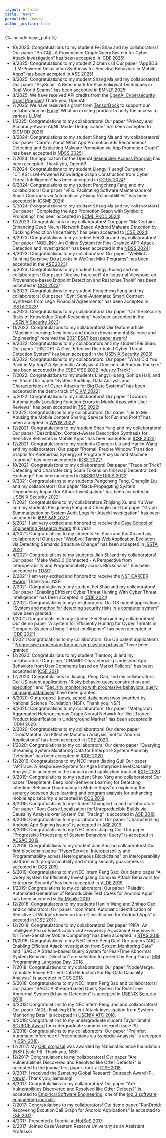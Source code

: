 ```yaml
---
layout: archive
title: "News"
permalink: /news/
author_profile: true
---
```


{% include base_path %}
* 10/2025: Congratulations to my student Fei Shao and my collaborators! Our paper "ProGQL: A Provenance Graph Query System for Cyber Attack Investigation" has been accepted in [ICDE 2026](https://icde2026.github.io/)!
* 9/2025: Congratulations to my student Zichen Liu! Our paper "AppBDS: LLM-Powered Description Synthesis for Sensitive Behaviors in Mobile Apps" has been accepted in [ASE 2025](https://conf.researchr.org/home/ase-2025)!
* 8/2025: Congratulations to my student Shang Ma and my collaborators! Our paper "PsyScam: A Benchmark for Psychological Techniques in Real-World Scams" has been accepted in [EMNLP 2025](https://2025.emnlp.org/)!
* 8/2025: We have received API credits from the [OpenAI Cybersecurity Grant Program](https://openai.com/index/openai-cybersecurity-grant-program/)! Thank you, OpenAI!
* 7/2025: We have received a grant from [TensorBlock](https://tensorblock.co/) to support our collaboration on [Forge](https://github.com/TensorBlock/forge)! What an exciting product to unify the access to various LLMs!
* 1/2025: Congratulations to my collaborators! Our paper "Privacy and Accuracy-Aware AI/ML Model Deduplication" has been accepted to [SIGMOD 2025](https://2025.sigmod.org/)!
* 8/2024: Congratulations to my student Shang Ma and my collaborators! Our paper "Careful About What App Promotion Ads Recommend! Detecting and Explaining Malware Promotion via App Promotion Graph" has been accepted in [NDSS 2025](https://www.ndss-symposium.org/ndss2025)!
* 7/2024: Our application for the OpenAI [Researcher Access Program](https://openai.com/form/researcher-access-program/) has been accepted! Thank you, OpenAI!
* 7/2024: Congratulations to my student Liangyi Huang! Our paper "CTIKG: LLM-Powered Knowledge Graph Construction from Cyber Threat Intelligence" has been accepted in [COLM 2024](https://colmweb.org/)!
* 6/2024: Congratulations to my student Pengcheng Fang and my collaborators! Our paper "vFix: Facilitating Software Maintenance of Smart Contracts via Automatically Fixing Vulnerabilities" has been accepted in [ICSME 2024](https://conf.researchr.org/track/icsme-2024)!
* 5/2024: Congratulations to my student Shang Ma and my collaborators! Our paper "Completing the App Promotion Graph with Symbolic Prompting" has been accepted in [ECML PKDD 2024](https://ecmlpkdd.org/2024/)!
* 12/2023: Congratulations to my collaborators! Our paper "MalCertain: Enhancing Deep Neural Network Based Android Malware Detection by Tackling Prediction Uncertainty" has been accepted to [ICSE 2024](https://conf.researchr.org/home/icse-2024)!
* 8/2023: Congratulations to my student Fei Shao and my collaborators! Our paper "NODLINK: An Online System for Fine-Grained APT Attack Detection and Investigation" has been accepted in the [NDSS 2024](https://www.ndss-symposium.org/ndss2024/)!
* 8/2023: Congratulations to my collaborators! Our paper "WeMinT: Tainting Sensitive Data Leaks in WeChat Mini-Programs" has been accepted in the [ASE 2023](https://conf.researchr.org/home/ase-2023)!
* 5/2023: Congratulations to my student Liangyi Huang and my collaborators! Our paper "Are we there yet? An Industrial Viewpoint on Provenance-based Endpoint Detection and Response Tools" has been accepted in [CCS 2023](https://www.sigsac.org/ccs/CCS2023/)!
* 5/2023: Congratulations to my student Pengcheng Fang and my collaborators! Our paper "iSyn: Semi-Automated Smart Contract Synthesis from Legal Financial Agreements" has been accepted in [ISSTA 2023](https://conf.researchr.org/home/issta-2023)!
* 5/2023: Congratulations to my collaborators! Our paper "On the Security Risks of Knowledge Graph Reasoning" has been accepted in the [USENIX Security 2023](https://www.usenix.org/conference/usenixsecurity23)!
* 11/2022: Congratulations to my collaborators! Our feature article "Machine learning: New ideas and tools in Environmental Science and Engineering" received the [2021 ES&T best paper award](https://pubs.acs.org/doi/full/10.1021/acs.est.2c07931)!
* 9/2022: Congratulations to my collaborators and my student Fei Shao. Our paper "DISTDET: A Cost-Effective Distributed Cyber Threat Detection System" has been accepted in the [USENIX Security 2023](https://www.usenix.org/conference/usenixsecurity23)!
* 8/2022: Congratulations to my collaborators. Our paper "What Did You Pack in My App? A Systematic Analysis of Commercial Android Packers" has been accepted in the [ESEC/FSE 2022 Industry Track](https://2022.esec-fse.org/track/fse-2022-industry)!
* 7/2022: Congratulations to my students Liangyi Huang, Sohipa Hall, and Fei Shao! Our paper "System-Auditing, Data Analysis and Characteristics of Cyber Attacks for Big Data Systems" has been accepted in the demo track of [CIKM 2022](https://www.cikm2022.org/calls/call-for-demonstrations)!
* 5/2022: Congratulations to my collaborators! Our paper "Towards Automatically Localizing Function Errors in Mobile Apps with User Reviews" has been accepted in [TSE 2022](https://www.computer.org/csdl/journal/ts)!
* 1/2022: Congratulations to my collaborators! Our paper "Lie to Me: Abusing the Mobile Content Sharing Service for Fun and Profit" has been accepted in [WWW 2022](https://www2022.thewebconf.org/)!
* 12/2021: Congratulations to my student Shao Yang and my collaborators! Our paper "DescribeCtx: Context-Aware Description Synthesis for Sensitive Behaviors in Mobile Apps" has been accepted in [ICSE 2022](https://conf.researchr.org/home/icse-2022)!
* 12/2021: Congratulations to my students Changlin Liu and Hanlin Wang and my collaborators! Our paper "Promal: Precise Window Transition Graphs for Android via Synergy of Program Analysis and Machine Learning" has been accepted in [ICSE 2022](https://conf.researchr.org/home/icse-2022)!
* 10/2021: Congratulations to my collaborators! Our paper "Trade or Trick? Detecting and Characterizing Scam Tokens on Uniswap Decentralized Exchange" has been accepted in [SIGSIGMETRICS 2022](https://www.sigmetrics.org/sigmetrics2022/)!
* 9/2021: Congratulations to my students Pengcheng Fang, Changlin Liu and my collaborators! Our paper "Back-Propagating System Dependency Impact for Attack Investigation" has been accepted in [USENIX Security 2022](https://www.usenix.org/conference/usenixsecurity22)!
* 7/2021: Congratulations to my collaborators Zhiqiang Xu and Yu Wen and my students Pengcheng Fang and Changlin Liu! Our paper "Graph Summarization on System Audit Logs for Attack Investigation" has been accepted in [IEEE S&P 2022](https://www.ieee-security.org/TC/SP2022/index.html)!
* 5/2021: I am very excited and honored to receive the [Case School of Engineering Research Award](http://engineering.case.edu/) this year!
* 4/2021: Congratulations to my students Fei Shao and Rui Xu and my collaborators! Our paper "WebEvo: Taming Web Application Evolution via Detecting Semantic Structure Change" has been accepted in [ISSTA 2021](https://conf.researchr.org/home/issta-2021)!
* 4/2021: Congratulations to my students Jian Shi and my collaborators! Our paper "Make Web3.0 Connected - A Perspective from Interoperability and Programmability across Blockchains" has been accepted to [TDSC](https://ieeexplore.ieee.org/xpl/RecentIssue.jsp?punumber=8858)!
* 2/2021: I am very excited and honored to receive the [NSF CAREER Award](https://www.nsf.gov/awardsearch/showAward?AWD_ID=2046953&HistoricalAwards=false)! Thank you, NSF!
* 2/2021: Congratulations to my student Fei Shao and my collaborators! Our paper "Enabling Efficient Cyber Threat Hunting With Cyber Threat Intelligence" has been accepted in [ICDE 2021](https://icde2021.gr/)!
* 2/2021: Congratulations to my collaborators. Our US patent applications "[System and method for detecting security risks in a computer system](http://patft.uspto.gov/netacgi/nph-Parser?Sect1=PTO1&Sect2=HITOFF&p=1&u=/netahtml/PTO/srchnum.html&r=1&f=G&l=50&d=PALL&s1=10909242.PN.)" have been granted. 
* 1/2021: Congratulations to my student Fei Shao and my collaborators! Our demo paper "A System for Efficiently Hunting for Cyber Threats in Computer Systems Using Threat Intelligence" has been accepted in [ICDE 2021](https://icde2021.gr/)!
* 1/2021: Congratulations to my collaborators. Our US patent applications "[Progressive processing for querying system behavior](http://patft.uspto.gov/netacgi/nph-Parser?Sect1=PTO1&Sect2=HITOFF&p=1&u=/netahtml/PTO/srchnum.html&r=1&f=G&l=50&d=PALL&s1=10885027.PN.)" have been granted. 
* 12/2020: Congratulations to my student Tiantong Ji and my collaborators! Our paper "CHAMP: Characterizing Undesired App Behaviors from User Comments based on Market Policies" has been accepted in [ICSE 2021](https://conf.researchr.org/home/icse-2021)!
* 12/2020: Congratulations to Jiaping, Peng Gao, and my collaborators. Our US patent applications "[Risky behavior query construction and execution](http://patft.uspto.gov/netacgi/nph-Parser?Sect1=PTO1&Sect2=HITOFF&p=1&u=/netahtml/PTO/srchnum.html&r=1&f=G&l=50&d=PALL&s1=10860582.PN.)" and "[Security monitoring with progressive behavioral query language databases](http://patft.uspto.gov/netacgi/nph-Parser?Sect1=PTO1&Sect2=HITOFF&p=1&u=/netahtml/PTO/srchnum.html&r=1&f=G&l=50&d=PALL&s1=10831750.PN.)" have been granted. 
* 8/2020: Our proposal ([news](https://engineering.case.edu/news/drs-xiao-and-wu-receive-nsf-satc-award), [school daily news](https://thedaily.case.edu/fighting-the-cyber-security-battle/)) was awarded by National Science Foundation (NSF). Thank you, NSF!
* 8/2020: Congratulations to my collaborators! Our paper "Metagraph Aggregated Heterogeneous Graph Neural Network for Illicit Traded Product Identification in Underground Market" has been accepted in [ICDM 2020](http://icdm2020.bigke.org/).
* 2/2020: Congratulations to my collaborators! Our demo paper "DroidMutator: An Effective Mutation Analysis Tool for Android Applications" has been accepted in [ICSE 2020](https://conf.researchr.org/home/icse-2020).
* 1/2020: Congratulations to my collaborators! Our demo paper "Querying Streaming System Monitoring Data for Enterprise System Anomaly Detection" has been accepted in [ICDE 2020](https://www.utdallas.edu/icde/).
* 12/2019: Congratulations to my NEC intern Jiaping Gui! Our paper "APTrace: A Responsive System for Agile Enterprise Level Causality Analysis" is accepted in the industry and application track of [ICDE 2020](https://www.utdallas.edu/icde/).
* 9/2019: Congratulations to my student Shao Yang and collaborators! Our paper "DeepIntent: Deep Icon-Behavior Learning for Detecting Intention-Behavior Discrepancy in Mobile Apps" on exploring the synergy between deep learning and program analysis for enhancing mobile app security is accepted in [CCS 2019](https://www.sigsac.org/ccs/CCS2019/). 
* 8/2019: Congratulations to my student Changlin Liu and collaborators! Our paper "Root Cause Localization for Unreproducible Builds via Causality Analysis over System Call Tracing" is accepted in [ASE 2019](https://2019.ase-conferences.org/).
* 8/2019: Congratulations to my collaborators! Our paper "Characterizing Android App Signing Issues" is accepted in [ASE 2019](https://2019.ase-conferences.org/).
* 8/2019: Congratulations to my NEC intern Jiaping Gui! Our paper "Progressive Processing of System Behavioral Query" is accepted in [ACSAC 2019](https://www.acsac.org/).
* 7/2019: Congratulations to my student Jian Shi and collaborators! Our first blockchain paper "HyperService: Interoperability and Programmability across Heterogeneous Blockchains" on interoperability platform with programmability and strong security guarantees is accepted in [CCS 2019](https://www.sigsac.org/ccs/CCS2019/). 
* 5/2019: Congratulations to my NEC intern Peng Gao! Our demo paper "A Query System for Efficiently Investigating Complex Attack Behaviors for Enterprise Security" has been accepted in [VLDB 2019](https://vldb.org/2019/).
* 1/2019: Congratulations to my collaborators! Our paper "Paladin: Automated Generation of Reproducible Test Cases for Android Apps" has been accepted in [HotMobile 2019](http://www.hotmobile.org/2019/).
* 12/2018: Congratulations to my students Hanlin Wang and Zhihao Cao and collaborators! Our paper "IconIntent: Automatic Identification of Sensitive UI Widgets based on Icon Classification for Android Apps" is acceted in [ICSE 2019](https://2019.icse-conferences.org/).
* 12/2018: Congratulations to my collaborators! Our paper "PIFA: An Intelligent Phase Identification and Frequency Adjustment Framework for Time-Sensitive Mobile Computing" has been accepted in [RTAS 2019](http://2019.rtas.org/).
* 11/2018: Congratulations to my NEC intern Peng Gao! Our papers "AIQL: Enabling Efficient Attack Investigation from System Monitoring Data" and "SAQL: A Stream-based Query System for Real-Time Abnormal System Behavior Detection" are selected to present by Peng Gao at [IBM Programming Language Day](https://researcher.watson.ibm.com/researcher/view_group_subpage.php?id=9578), 2018.
* 7/2018: Congratulations to my collaborators! Our paper "NodeMerge: Template Based Efficient Data Reduction For Big-Data Causality Analysis" is accepted in [CCS 2018](https://www.sigsac.org/ccs/CCS2018/).
* 5/2018: Congratulations to my NEC intern Peng Gao and collaborators! Our paper "SAQL: A Stream-based Query System for Real-Time Abnormal System Behavior Detection" is accepted in [USENIX Security 2018](https://www.usenix.org/conference/usenixsecurity18).
* 4/2018: Congratulations to my NEC intern Peng Gao and collaborators! Our paper "AIQL: Enabling Efficient Attack Investigation from System Monitoring Data" is accepted in [USENIX ATC 2018](https://www.usenix.org/conference/atc18).
* 4/2018: Congratulations to my undergraduate student Taylor Smith! [SOURCE Award](https://case.edu/source/) for undergraduate summer research (sole PI).
* 3/2018: Congratulations to my collaborators! Our paper "PreInfer: Automatic Inference of Preconditions via Symbolic Analysis" is accepted in [DSN 2018](https://dsn2018.uni.lu/).
* 12/2017: My [CRII proposal](https://www.nsf.gov/awardsearch/showAward?AWD_ID=1755772&HistoricalAwards=false) was awarded by National Science Foundation (NSF)  (sole PI). Thank you, NSF!
* 12/2017: Congratulations to my collaborators! Our paper "Are Vulnerabilities Discovered and Resolved like Other Defects?" is accepted to the journal first paper track at [ICSE 2018](https://www.icse2018.org/).
* 9/2017: I received the Samsung Global Research Outreach Award (PI, [News](http://engineering.case.edu/eecs/node/612)). Thank you, Samsung!
* 8/2017: Congratulations to my collaborators! Our paper "Are Vulnerabilities Discovered and Resolved like Other Defects?" is accepted to [Empirical Software Engineering](http://www.springer.com/computer/swe/journal/10664), one of the [top 3 software engineering journals](http://www.robertfeldt.net/advice/se_venues/).
* 7/2017: Congratulations to my collaborators! Our demo paper "RunDroid: Recovering Excution Call Graph for Android Applications" is accepted to [FSE 2017](http://esec-fse17.uni-paderborn.de/)!
* 4/2017: Presented a Tutorial at [HotSoS 2017](http://cps-vo.org/group/hotsos).
* 2/2017: Joined Case Western Reserve University as an Assistant Professor

